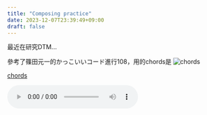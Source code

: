 ```yaml
---
title: "Composing practice"
date: 2023-12-07T23:39:49+09:00
draft: false
---
```



最近在研究DTM...

參考了篠田元一的かっこいいコード進行108，用的chords是
![chords](/Screenshot%202023-12-07%20234244.png)

[chords](/public/media/practice-1207.wav)



<audio controls preload="auto">
    <source src="/practice-1207.wav">
</audio>